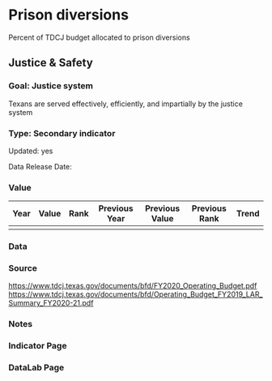# Prison diversions

Percent of TDCJ budget allocated to prison diversions

## Justice & Safety

### Goal: Justice system

Texans are served effectively, efficiently, and impartially by the justice system

### Type: Secondary indicator

Updated: yes

Data Release Date: 


### Value

| Year |  Value      | Rank     | Previous Year   | Previous Value | Previous Rank | Trend | 
| ----------- | ----------- | ----------- | ----------- | ----------- | ----------- | -----------|
|             |             |             |             |             |             |             |


### Data

### Source

https://www.tdcj.texas.gov/documents/bfd/FY2020_Operating_Budget.pdf
https://www.tdcj.texas.gov/documents/bfd/Operating_Budget_FY2019_LAR_Summary_FY2020-21.pdf

### Notes



### Indicator Page



### DataLab Page